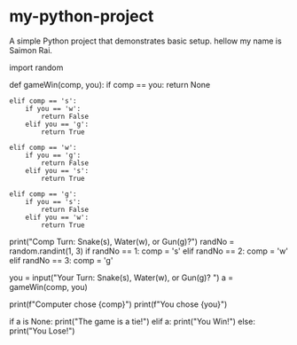 # my-python-project
A simple Python project that demonstrates basic setup.
hellow my name is Saimon Rai.

import random

def gameWin(comp, you):
    if comp == you:
        return None

    elif comp == 's':
        if you == 'w':
            return False
        elif you == 'g':
            return True

    elif comp == 'w':
        if you == 'g':
            return False
        elif you == 's':
            return True

    elif comp == 'g':
        if you == 's':
            return False
        elif you == 'w':
            return True

print("Comp Turn: Snake(s), Water(w), or Gun(g)?")
randNo = random.randint(1, 3)
if randNo == 1:
    comp = 's'
elif randNo == 2:
    comp = 'w'
elif randNo == 3:
    comp = 'g'

you = input("Your Turn: Snake(s), Water(w), or Gun(g)? ")
a = gameWin(comp, you)

print(f"Computer chose {comp}")
print(f"You chose {you}")

if a is None:
    print("The game is a tie!")
elif a:
    print("You Win!")
else:
    print("You Lose!")
